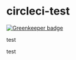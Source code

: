 # circleci-test

[![Greenkeeper badge](https://badges.greenkeeper.io/shigwata/circleci-test.svg)](https://greenkeeper.io/)

test

test
